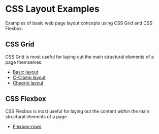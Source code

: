 # CSS Layout Examples

Examples of basic web page layout concepts using CSS Grid and CSS Flexbox.

## CSS Grid

CSS Grid is most useful for laying out the main structural elements of a page themselves:

- [Basic layout](./basic-layout)
- [C-Clamp layout](./c-clamp-layout)
- [Cheerio layout](./cheerio-layout)

## CSS Flexbox

CSS Flexbox is most useful for laying out the content _within_ the main structural elements of a page

- [Flexbox-rows](./flexbox-rows)
